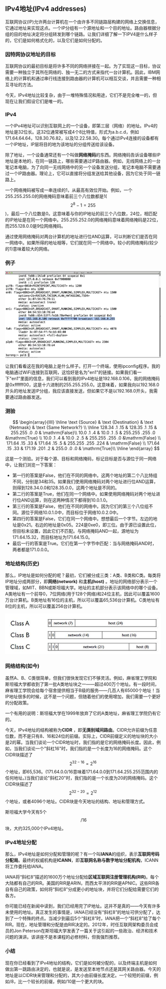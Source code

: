 ## IPv4地址(IPv4 addresses)

互联网协议(IP)允许两台计算机在一个由许多不同链路层构建的网络上交换信息，它通过地址来实现这点。一个IP分组有一个源地址和一个目的地址。路由器根据分组的目的地址决定将分组转发到哪个链路。让我们详细了解一下IPV4是什么样子的，它们是如何格式化的，以及它们是如何分配的。



### 因特网协议地址的目标

互联网协议的最初目标是将许多不同的网络拼接在一起。为了实现这一目标，协议需要一种独立于其所在网络的、独一无二的方式来指代一台计算机。因此，IBM网络上的计算机和通过串行线连接到路由器的计算机可以相互交谈，并且需要一种相互寻址的方法。

今天，IPv4地址比较复杂，由于一堆特殊情况和用途，它们不是完全唯一的，但现在让我们假设它们是唯一的。



### IPv4

一个IPv4地址可以识别互联网上的一个设备，即第三层（网络）的地址。IPv4的地址是32位长。这32位通常被写成4个8比特值，形式为a.b.c.d，例如171.64.64.64，128.30.76.82，以及12.22.58.30。每个通过IPv4连接的设备都有一个IP地址，IP层将目的地为该地址的分组传送给该设备。

除了地址，一个设备通常还有一个叫做**网络掩码**的东西。网络掩码告诉设备哪些IP地址是本地的，在同一链路上，哪些需要通过IP路由器。例如，无线网络上的一台笔记本电脑，为了向同一无线网络中的另一个设备发送分组，笔记本电脑不需要通过一个IP路由器。理论上，它可以直接将分组发送给其他设备，因为它处于同一链路上。

一个网络掩码被写成一串连续的1，从最高有效位开始。例如，一个255.255.255.0的网络掩码意味着前三个八位数都是1($$2^8-1=255$$)，最后一个八位数是0。这意味着与你的IP地址的前三个八位数，24位，相匹配的IP地址是在同一个网络中。255.255.252.0的网络掩码意味着网络掩码是22位，而255.128.0.0是9位网络掩码。

通过使用网络掩码对两台计算机的地址进行位AND运算，可以判断它们是否在同一网络中。如果所得的地址相等，它们就在同一个网络中。较小的网络掩码(较少的1)意味着较大的网络。



### 例子

![](../.gitbook/Unit1-Internet-and-IP/1.10/1.jpg)

让我们看看这在我的电脑上是什么样子。打开一个终端，使用ipconfig程序。我的电脑通过WiFi连接到互联网，这恰好是名为"en1"的链接。如果我们看一下"en1"里面的信息，我们可以看到我的IPv4地址是192.168.0.106，我的网络掩码是0xffffff00，这是十六进制的255.255.255.0。这意味着，如果我向以192.168.0开头的地址发送IP分组，我应该直接发送，但如果它不是以192.168.0开头，我需要通过路由器发送。



### 测验

$$
\begin{array}{llll}
\hline \text {Source} & \text {Destination} & \text {Netmask} & \text {Same Network?} \\
\hline 128.34 .1 .15 & 128.35 .1 .15 & 255.255 .0 .0 & \mathrm{False}\\
10.0 .1 .4 & 10.0 .1 .5 & 255.255 .255 .0 &\mathrm{True}  \\
10.0 .1 .4 & 10.0 .2 .5 & 255.255 .255 .0 &\mathrm{False} \\
171.64 .15 .33 & 171.64 .15 .5 & 255.255 .255 .224 & \mathrm{False} \\
171.64 .15 .33 & 171.19 .201 .2 & 255.0 .0 .0 &  \mathrm{True}\\
\hline
\end{array}
$$

这是一个测验。对于每个源、目标和网络掩码，标记目标是否与源位于同一网络中，让我们浏览一下答案：

- 第一行的答案是False，他们在不同的网络中。这两个地址的第二个八比特组不同，分别是34和35。如果我们使用网络掩码对两个地址进行位AND运算，则得到128.34.0.0和128.35.0.0，这两个地址是不同的。
- 第二行的答案是True，他们在同一个网络中。如果使用网络掩码对两个地址进行位AND运算，则在这两种情况下都得到10.0.1.0。
- 第三行的答案是False，他们在不同的网络中。因为它们的第三个八位组不同。源位于网络10.0.1.0中，而目标位于网络10.0.2.0中。
- 第四行的答案是False，它们在同一个网络中。想想最后一个字节。左边的地址是0x21。右边的地址是0x05。224是0xe0，即三位。由于源已设置此位，但目标未设置，因此它们不匹配。与网络掩码AND一起，源地址为171.64.15.32，而目标地址为171.64.15.0。
- 最后一行的答案是True。它们在第一个字节中匹配：当与网络掩码AND时，两者都是171.0.0.0。



### 地址结构(历史)

那么，IP地址是如何分配的呢？最初，它们被分成三类：A类、B类和C类。每类将IP地址分成两部分，即**网络(network)** 和**主机(host)** 。地址的网络部分表示一个管理域，如MIT、BBN或斯坦福大学。地址的主机部分表示该网络中的哪个设备。A类地址有一个前导0，7位网络(用于128个网络)和24位主机，因此可以覆盖1600万台计算机。B类地址有16位的主机，所以可以覆盖65,536台计算机。C类地址有8位的主机，所以可以覆盖256台计算机。

![](../.gitbook/Unit1-Internet-and-IP/1.10/2.jpg)



### 网络结构(如今)

虽然A、B、C类很简单，但我们很快发现它们不够灵活。例如，麻省理工学院和斯坦福大学都收到了第一批A类地址块之一——超过400万个地址。有一段时间，麻省理工学院会给每个宿舍提供相当于B级的服务——几百人有65000个地址！当IP地址很多的时候，这不是一个问题，但随着他们的使用增加，我们需要一个更好的分配政策。

一个有用的说明：斯坦福大学在1999年放弃了它的A类地址，麻省理工学院仍有它的。

今天，IPv4地址的结构被称为**CIDR** ，即**无类别域间路由**。CIDR允许前缀为任意位数，而不是只有8、16和24位的前缀。实际上，CIDR前缀定义的地址块的大小是2的幂。当我们谈论一个CIDR地址时，我们指的是它的网络掩码长度。因此，例如，当我们谈论一个"斜杠16"时，我们指的是一个长度为16的网络掩码。这个CIDR块描述了$$2^{32-16}=2^{16}$$个地址，即65,536。(171.64.0.0/16意味着171.64.0.0到171.64.255.255范围内的任何地址。)当我们谈论"斜杠20"时，我们指的是一个长度为20的网络掩码。这个CIDR块描述了$$2^{32-20}=2^{12}$$个地址，或者4096个地址。CIDR块是今天地址的结构、地址和管理方式。

斯坦福大学今天有5个$$\ / 16$$块，大约325,000个IPv4地址。



### IPv4地址分配

那么，IPv4地址是如何分配和管理的呢？有一个叫**IANA**的组织，表示**互联网号码分配局**。最终的权威机构是**ICANN**，即**互联网名称与数字地址分配机构**，ICANN将工作委托给IANA。

IANA将“斜杠8”描述的1600万个地址分配给**区域互联网注册管理机构(RIR)**。每个大陆都有自己的RIR。美国的RIR是ARIN，而西太平洋的RIR是APNIC。这些RIR各自有自己的政策，如何将“斜杠8”分成更小的地址块，并将它们分配给需要它们的各方。

你可能已经在新闻中读到，我们已经用完了IP地址。这并不是真的——今天有许多未使用的地址。真正发生的事情是，IANA已经没有“斜杠8”的地址可供分配了，达到了一个特殊的终点。当减少到最后5个“斜杠8”时，IANA把一个“斜杠8”给了每个RIR。现在，地址管理和分配是由RIR决定的。2012年，时任互联网架构委员会成员的Jon Peterson在斯坦福大学发表了一篇关于这引起的一些政治、经济和技术问题的演讲。该讲座不是本课程的必修材料，但我强烈推荐。



### 小结

现在你已经看到了IPv4地址的结构，它们是如何被分配的，以及终端主机是如何做出第一跳路由决定的，也就是说，是发送至本地节点还是其网关路由器。今天的地址是以CIDR块来管理和分配的，其大小由前缀长度决定。一个较短的前缀，例如/8，比一个较长的前缀，例如/10是一个更大的块。